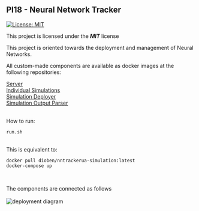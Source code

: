 ## PI18 - Neural Network Tracker

[![License: MIT](https://img.shields.io/badge/License-MIT-blue.svg)](https://opensource.org/licenses/MIT) 

This project is licensed under the ***MIT*** license


This project is oriented towards the deployment and management of Neural Networks.

All custom-made components are available as docker images at the following repositories: <br>

[Server](https://hub.docker.com/repository/docker/dioben/nntrackerua-server)<br>
[Individual Simulations](https://hub.docker.com/repository/docker/dioben/nntrackerua-simulation)<br>
[Simulation Deployer](https://hub.docker.com/repository/docker/dioben/nntrackerua-deployer) <br>
[Simulation Output Parser](https://hub.docker.com/repository/docker/dioben/nntrackerua-parser)

<br>
How to run:<br>

```
run.sh
```
<br>
This is equivalent to:<br>

```
docker pull dioben/nntrackerua-simulation:latest
docker-compose up
```
<br>

The components are connected as follows <br><br>
![deployment diagram](http://xcoa.av.it.pt/~pi202021g08/images/deploymentDiagram.png "Deployment Diagram")
